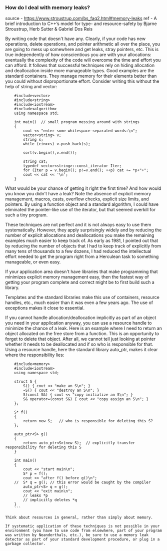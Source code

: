 ### How do I deal with memory leaks?
source - https://www.stroustrup.com/bs_faq2.html#memory-leaks
ref - A brief introduction to C++’s model for type- and resource-safety by Bjarne Stroustrup, Herb Sutter & Gabriel Dos Reis 

By writing code that doesn't have any.
Clearly, if your code has new operations, delete operations, and pointer arithmetic all over the place, you are going to mess up somewhere and get leaks, stray pointers, etc. This is true independently of how conscientious you are with your allocations: eventually the complexity of the code will overcome the time and effort you can afford. It follows that successful techniques rely on hiding allocation and deallocation inside more manageable types. Good examples are the standard containers. They manage memory for their elements better than you could without disproportionate effort. Consider writing this without the help of string and vector:

```
	#include<vector>
	#include<string>
	#include<iostream>
	#include<algorithm>
	using namespace std;

	int main()	// small program messing around with strings
	{
		cout << "enter some whitespace-separated words:\n";
		vector<string> v;
		string s;
		while (cin>>s) v.push_back(s);

		sort(v.begin(),v.end());

		string cat;
		typedef vector<string>::const_iterator Iter;
		for (Iter p = v.begin(); p!=v.end(); ++p) cat += *p+"+";
		cout << cat << '\n';
	}
```

What would be your chance of getting it right the first time? And how would you know you didn't have a leak?
Note the absence of explicit memory management, macros, casts, overflow checks, explicit size limits, and pointers. By using a function object and a standard algorithm, I could have eliminated the pointer-like use of the iterator, but that seemed overkill for such a tiny program.

These techniques are not perfect and it is not always easy to use them systematically. However, they apply surprisingly widely and by reducing the number of explicit allocations and deallocations you make the remaining examples much easier to keep track of. As early as 1981, I pointed out that by reducing the number of objects that I had to keep track of explicitly from many tens of thousands to a few dozens, I had reduced the intellectual effort needed to get the program right from a Herculean task to something manageable, or even easy.

If your application area doesn't have libraries that make programming that minimizes explicit memory management easy, then the fastest way of getting your program complete and correct might be to first build such a library.

Templates and the standard libraries make this use of containers, resource handles, etc., much easier than it was even a few years ago. The use of exceptions makes it close to essential.

If you cannot handle allocation/deallocation implicitly as part of an object you need in your application anyway, you can use a resource handle to minimize the chance of a leak. Here is an example where I need to return an object allocated on the free store from a function. This is an opportunity to forget to delete that object. After all, we cannot tell just looking at pointer whether it needs to be deallocated and if so who is responsible for that. Using a resource handle, here the standard library auto_ptr, makes it clear where the responsibility lies:
```
	#include<memory>
	#include<iostream>
	using namespace std;

	struct S {
		S() { cout << "make an S\n"; }
		~S() { cout << "destroy an S\n"; }
		S(const S&) { cout << "copy initialize an S\n"; }
		S& operator=(const S&) { cout << "copy assign an S\n"; }
	};

	S* f()
	{
		return new S;	// who is responsible for deleting this S?
	};

	auto_ptr<S> g()
	{
		return auto_ptr<S>(new S);	// explicitly transfer responsibility for deleting this S
	}

	int main()
	{
		cout << "start main\n";
		S* p = f();
		cout << "after f() before g()\n";
	//	S* q = g();	// this error would be caught by the compiler
		auto_ptr<S> q = g();
		cout << "exit main\n";
		// leaks *p
		// implicitly deletes *q
	}
    ```

Think about resources in general, rather than simply about memory.

If systematic application of these techniques is not possible in your environment (you have to use code from elsewhere, part of your program was written by Neanderthals, etc.), be sure to use a memory leak detector as part of your standard development procedure, or plug in a garbage collector.